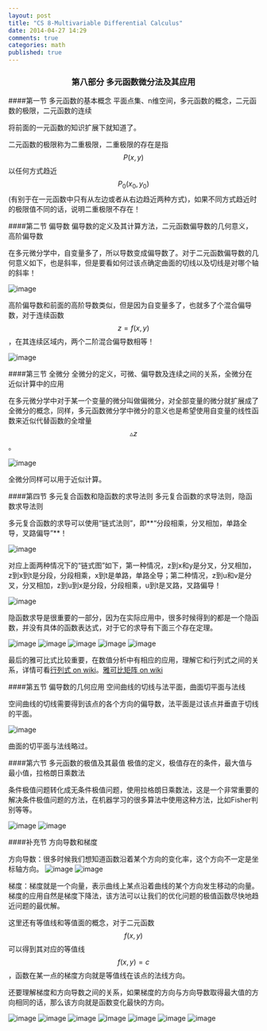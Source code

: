 ```yaml
---
layout: post
title: "CS 8-Multivariable Differential Calculus"
date: 2014-04-27 14:29
comments: true
categories: math
published: true
---
```

### <center>第八部分 多元函数微分法及其应用</center>

####第一节 多元函数的基本概念
平面点集、n维空间，多元函数的概念，二元函数的极限，二元函数的连续

将前面的一元函数的知识扩展下就知道了。

二元函数的极限称为二重极限，二重极限的存在是指$$P(x,y)$$以任何方式趋近$$P_{0}(x_{0},y_{0})$$(有别于在一元函数中只有从左边或者从右边趋近两种方式)，如果不同方式趋近时的极限值不同的话，说明二重极限不存在！

####第二节 偏导数
偏导数的定义及其计算方法，二元函数偏导数的几何意义，高阶偏导数

在多元微分学中，自变量多了，所以导数变成偏导数了。对于二元函数偏导数的几何意义如下，也是斜率，但是要看如何过该点确定曲面的切线以及切线是对哪个轴的斜率！

![image][43]

高阶偏导数和前面的高阶导数类似，但是因为自变量多了，也就多了个混合偏导数，对于连续函数$$z=f(x,y)$$，在其连续区域内，两个二阶混合偏导数相等！

![image][44]

####第三节 全微分
全微分的定义，可微、偏导数及连续之间的关系，全微分在近似计算中的应用

在多元微分学中对于某一个变量的微分叫做偏微分，对全部变量的微分就扩展成了全微分的概念，同样，多元函数微分学中微分的意义也是希望使用自变量的线性函数来近似代替函数的全增量$$\vartriangle z$$。

![image][45]

全微分同样可以用于近似计算。

####第四节 多元复合函数和隐函数的求导法则
多元复合函数的求导法则，隐函数求导法则

多元复合函数的求导可以使用“链式法则”，即**“分段相乘，分叉相加，单路全导，叉路偏导”**！

![image][46]

对应上面两种情况下的“链式图”如下，第一种情况，z到x和y是分叉，分叉相加，z到x到t是分段，分段相乘，x到t是单路，单路全导；第二种情况，z到u和v是分叉，分叉相加，z到u到x是分段，分段相乘，u到t是叉路，叉路偏导！

![image][47]

隐函数求导是很重要的一部分，因为在实际应用中，很多时候得到的都是一个隐函数，并没有具体的函数表达式，对于它的求导有下面三个存在定理。

![image][48]
![image][49]
![image][50]
![image][51]
![image][52]

最后的雅可比式比较重要，在数值分析中有相应的应用，理解它和行列式之间的关系，详情可看[行列式 on wiki](http://zh.wikipedia.org/wiki/%E8%A1%8C%E5%88%97%E5%BC%8F)。[雅可比矩阵 on wiki](http://zh.wikipedia.org/wiki/%E9%9B%85%E5%8F%AF%E6%AF%94%E7%9F%A9%E9%98%B5)

####第五节 偏导数的几何应用
空间曲线的切线与法平面，曲面切平面与法线

空间曲线的切线需要得到该点的各个方向的偏导数，法平面是过该点并垂直于切线的平面。

![image][53]

曲面的切平面与法线略过。

####第六节 多元函数的极值及其最值
极值的定义，极值存在的条件，最大值与最小值，拉格朗日乘数法

条件极值问题转化成无条件极值问题，使用拉格朗日乘数法，这是一个非常重要的解决条件极值问题的方法，在机器学习的很多算法中使用这种方法，比如Fisher判别等等。

![image][54]
![image][55]

####补充节 方向导数和梯度

方向导数：很多时候我们想知道函数沿着某个方向的变化率，这个方向不一定是坐标轴方向。
![image][63]
![image][64]

梯度：梯度就是一个向量，表示曲线上某点沿着曲线的某个方向发生移动的向量。梯度的应用自然是梯度下降法，该方法可以让我们的优化问题的极值函数尽快地趋近问题的最优解。

这里还有等值线和等值面的概念，对于二元函数$$f(x,y)$$可以得到其对应的等值线$$f(x,y)=c$$，函数在某一点的梯度方向就是等值线在该点的法线方向。

还要理解梯度和方向导数之间的关系，如果梯度的方向与方向导数取得最大值的方向相同的话，那么该方向就是函数变化最快的方向。

![image][56]
![image][57]
![image][58]
![image][59]
![image][60]
![image][61]
![image][62]


  [1]: http://hujiaweibujidao.github.io/images/math/elementalfuns.png
  [2]: http://hujiaweibujidao.github.io/images/math/elementalfuns.png
  [3]: http://hujiaweibujidao.github.io/images/math/fun_limit.png
  [4]: http://hujiaweibujidao.github.io/images/math/funlimit_meaning.png
  [5]: http://hujiaweibujidao.github.io/images/math/sinxoverx.png
  [6]: http://hujiaweibujidao.github.io/images/math/deviration_meaning.png
  [7]: http://hujiaweibujidao.github.io/images/math/deviration.png
  [8]: http://hujiaweibujidao.github.io/images/math/weifen.png
  [9]: http://hujiaweibujidao.github.io/images/math/weifen_meaning.png
  [10]: http://hujiaweibujidao.github.io/images/math/langrant.png
  [11]: http://hujiaweibujidao.github.io/images/math/fun_figure.png
  [12]: http://hujiaweibujidao.github.io/images/math/dingjifen.png
  [13]: http://hujiaweibujidao.github.io/images/math/jifen_midvalue.png
  [14]: http://hujiaweibujidao.github.io/images/math/dingjifen_area.png
  [15]: http://hujiaweibujidao.github.io/images/math/infty_round.png
  [16]: http://hujiaweibujidao.github.io/images/math/tylor_serials.png
  [17]: http://hujiaweibujidao.github.io/images/math/miseries1.png
  [18]: http://hujiaweibujidao.github.io/images/math/miseries2.png
  [19]: http://hujiaweibujidao.github.io/images/math/ex.png
  [20]: http://hujiaweibujidao.github.io/images/math/common_series.png
  [21]: http://hujiaweibujidao.github.io/images/math/tiaohe_series.png
  [22]: http://hujiaweibujidao.github.io/images/math/xuanzhuanti.png
  [23]: http://hujiaweibujidao.github.io/images/math/fangxiangjiao1.png
  [24]: http://hujiaweibujidao.github.io/images/math/fangxiangjiao2.png
  [25]: http://hujiaweibujidao.github.io/images/math/touying1.png
  [26]: http://hujiaweibujidao.github.io/images/math/touying2.png
  [27]: http://hujiaweibujidao.github.io/images/math/shuliangji1.png
  [28]: http://hujiaweibujidao.github.io/images/math/shuliangji2.png
  [29]: http://hujiaweibujidao.github.io/images/math/line1.png
  [30]: http://hujiaweibujidao.github.io/images/math/line2.png
  [31]: http://hujiaweibujidao.github.io/images/math/lineangle.png
  [32]: http://hujiaweibujidao.github.io/images/math/linespaceangle.png
  [33]: http://hujiaweibujidao.github.io/images/math/space1.png
  [34]: http://hujiaweibujidao.github.io/images/math/space2.png
  [35]: http://hujiaweibujidao.github.io/images/math/spaceline1.png
  [36]: http://hujiaweibujidao.github.io/images/math/spaceline2.png
  [37]: http://hujiaweibujidao.github.io/images/math/spaceangle.png
  [38]: http://hujiaweibujidao.github.io/images/math/qumian.png
  [39]: http://hujiaweibujidao.github.io/images/math/xuanzhuanqumian.png
  [40]: http://hujiaweibujidao.github.io/images/math/zhumian.png
  [41]: http://hujiaweibujidao.github.io/images/math/space1.png
  [42]: http://hujiaweibujidao.github.io/images/math/space2.png
  [43]: http://hujiaweibujidao.github.io/images/math/piandaoshu.png
  [44]: http://hujiaweibujidao.github.io/images/math/gaojipiandaoshu.png
  [45]: http://hujiaweibujidao.github.io/images/math/quanweifen.png
  [46]: http://hujiaweibujidao.github.io/images/math/chainrule.png
  [47]: http://hujiaweibujidao.github.io/images/math/chainrulefig.png
  [48]: http://hujiaweibujidao.github.io/images/math/yinfun1.png
  [49]: http://hujiaweibujidao.github.io/images/math/yinfun2.png
  [50]: http://hujiaweibujidao.github.io/images/math/yinfun3.png
  [51]: http://hujiaweibujidao.github.io/images/math/yinfun4.png
  [52]: http://hujiaweibujidao.github.io/images/math/yinfun5.png
  [53]: http://hujiaweibujidao.github.io/images/math/spaceline_qiexian.png
  [54]: http://hujiaweibujidao.github.io/images/math/lagerang1.png
  [55]: http://hujiaweibujidao.github.io/images/math/lagerang2.png
  [56]: http://hujiaweibujidao.github.io/images/math/tidu1.png
  [57]: http://hujiaweibujidao.github.io/images/math/tidu2.png
  [58]: http://hujiaweibujidao.github.io/images/math/tidu3.png
  [59]: http://hujiaweibujidao.github.io/images/math/tidu4.png
  [60]: http://hujiaweibujidao.github.io/images/math/tidu5.png
  [61]: http://hujiaweibujidao.github.io/images/math/tidu6.png
  [62]: http://hujiaweibujidao.github.io/images/math/tidu7.png
  [63]: http://hujiaweibujidao.github.io/images/math/fangxiangdaoshu1.png
  [64]: http://hujiaweibujidao.github.io/images/math/fangxiangdaoshu2.png
  [65]: http://hujiaweibujidao.github.io/images/math/erchongjifen.png
  [66]: http://hujiaweibujidao.github.io/images/math/erchongjifen2.png
  [67]: http://hujiaweibujidao.github.io/images/math/erchongjifen3.png
  [68]: http://hujiaweibujidao.github.io/images/math/erchongjifen4.png
  [69]: http://hujiaweibujidao.github.io/images/math/chuzhi.png
  [70]: http://hujiaweibujidao.github.io/images/math/fenlibianliang1.png
  [71]: http://hujiaweibujidao.github.io/images/math/fenlibianliang2.png
  [72]: http://hujiaweibujidao.github.io/images/math/qici1.png
  [73]: http://hujiaweibujidao.github.io/images/math/qici2.png
  [74]: http://hujiaweibujidao.github.io/images/math/qici3.png
  [75]: http://hujiaweibujidao.github.io/images/math/xianxing1.png
  [76]: http://hujiaweibujidao.github.io/images/math/xianxing2.png
  [77]: http://hujiaweibujidao.github.io/images/math/xianxing3.png
  [78]: http://hujiaweibujidao.github.io/images/math/xianxing4.png
  [79]: http://hujiaweibujidao.github.io/images/math/bonuli1.png
  [80]: http://hujiaweibujidao.github.io/images/math/bonuli2.png
  [81]: http://hujiaweibujidao.github.io/images/math/bonuli3.png
  
  